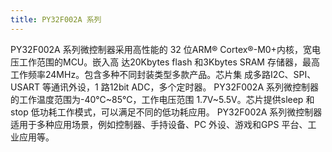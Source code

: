 ```yaml
---
title: PY32F002A 系列
---
```


PY32F002A 系列微控制器采用高性能的 32 位ARM® Cortex®-M0+内核，宽电压工作范围的MCU。嵌入高
达20Kbytes flash 和3Kbytes SRAM 存储器，最高工作频率24MHz。包含多种不同封装类型多款产品。芯片集
成多路I2C、SPI、USART 等通讯外设，1 路12bit ADC，多个定时器。
PY32F002A 系列微控制器的工作温度范围为-40℃~85℃，工作电压范围 1.7V~5.5V。芯片提供sleep 和
stop 低功耗工作模式，可以满足不同的低功耗应用。
PY32F002A 系列微控制器适用于多种应用场景，例如控制器、手持设备、PC 外设、游戏和GPS 平台、工
业应用等。

<!-- @include: ../../data/markdown/PY32F002A_zh-CN.md -->
